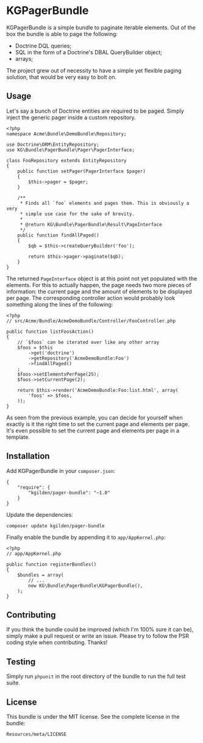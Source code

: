 KGPagerBundle
=============

KGPagerBundle is a simple bundle to paginate iterable elements. Out of the box
the bundle is able to page the following:

*   Doctrine DQL queries;
*   SQL in the form of a Doctrine's DBAL QueryBuilder object;
*   arrays;

The project grew out of necessity to have a simple yet flexible paging
solution, that would be very easy to bolt on.

Usage
-----

Let's say a bunch of Doctrine entities are required to be paged. Simply inject
the generic pager inside a custom repository.

    <?php
    namespace Acme\Bundle\DemoBundle\Repository;

    use Doctrine\ORM\EntityRepository;
    use KG\Bundle\PagerBundle\Pager\PagerInterface;

    class FooRepository extends EntityRepository
    {
        public function setPager(PagerInterface $pager)
        {
            $this->pager = $pager;
        }

        /**
         * Finds all `foo` elements and pages them. This is obviously a very
         * simple use case for the sake of brevity.
         *
         * @return KG\Bundle\PagerBundle\Result\PageInterface
         */
        public function findAllPaged()
        {
            $qb = $this->createQueryBuilder('foo');

            return $this->pager->paginate($qb);
        }
    }

The returned `PageInterface` object is at this point not yet populated with
the elements. For this to actually happen, the page needs two more pieces
of information: the current page and the amount of elements to be displayed
per page. The corresponding controller action would probably look something
along the lines of the following:

    <?php
    // src/Acme/Bundle/AcmeDemoBundle/Controller/FooController.php

    public function listFoosAction()
    {
        // `$foos` can be iterated over like any other array
        $foos = $this
            ->get('doctrine')
            ->getRepository('AcmeDemoBundle:Foo')
            ->findAllPaged()
        ;
        $foos->setElementsPerPage(25);
        $foos->setCurrentPage(2);

        return $this->render('AcmeDemoBundle:Foo:list.html', array(
            'foos' => $foos,
        ));
    }

As seen from the previous example, you can decide for yourself when exactly
is it the right time to set the current page and elements per page. It's
even possible to set the current page and elements per page in a template.

Installation
------------

Add KGPagerBundle in your `composer.json`:

    {
        "require": {
            "kgilden/pager-bundle": "~1.0"
        }
    }

Update the dependencies:

    composer update kgilden/pager-bundle

Finally enable the bundle by appending it to `app/AppKernel.php`:

    <?php
    // app/AppKernel.php

    public function registerBundles()
    {
        $bundles = array(
            // ...
            new KG\Bundle\PagerBundle\KGPagerBundle(),
        );
    }

Contributing
------------

If you think the bundle could be improved (which I'm 100% sure it can be),
simply make a pull request or write an issue. Please try to follow the PSR
coding style when contributing. Thanks!

Testing
-------

Simply run `phpunit` in the root directory of the bundle to run the full
test suite.

License
-------

This bundle is under the MIT license. See the complete license in the bundle:

    Resources/meta/LICENSE
